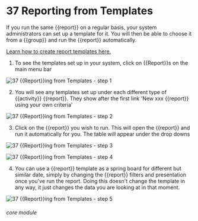 # 37 Reporting from Templates

If you run the same {{report}} on a regular basis, your system administrators can set up a template for it. You will then be able to choose it from a {{group}} and run the {{report}} automatically.

[Learn how to create report templates here.](/help/index/p/16.9)

1. To see the templates set up in your system, click on {{Report}}s on the main menu bar

![37 {{Report}}ing from Templates - step 1](37_Reporting_from_Templates_im_1.png)

2. You will see any templates set up under each different type of {{activity}} {{report}}. They show after the first link &#039;New xxx {{report}} using your own criteria&#039;

![37 {{Report}}ing from Templates - step 2](37_Reporting_from_Templates_im_2.png)

3. Click on the {{report}} you wish to run. This will open the {{report}} and run it automatically for you. The table will appear under the drop downs

![37 {{Report}}ing from Templates - step 3](37_Reporting_from_Templates_im_3.png)

![37 {{Report}}ing from Templates - step 4](37_Reporting_from_Templates_im_4.png)

4. You can use a {{report}} template as a spring board for different but similar date, simply by changing the {{report}} filters and presentation once you've run the report. Doing this doesn't change the template in any way, it just changes the data you are looking at in that moment.

![37 {{Report}}ing from Templates - step 5](37_Reporting_from_Templates_im_5.png)


###### core module

